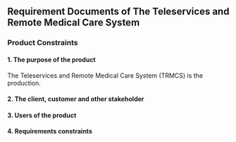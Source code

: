 ## Requirement Documents of The Teleservices and Remote Medical Care System

### Product Constraints

#### 1. The purpose of the product
The Teleservices and Remote Medical Care System (TRMCS) is the production.


#### 2. The client, customer and other stakeholder



#### 3. Users of the product



#### 4. Requirements constraints





